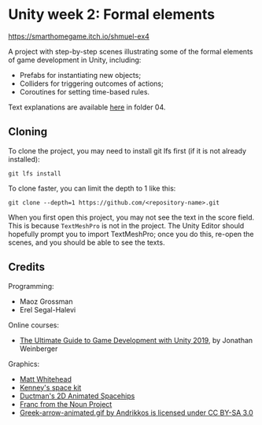 # Unity week 2: Formal elements


https://smarthomegame.itch.io/shmuel-ex4

A project with step-by-step scenes illustrating some of the formal elements of game development in Unity, including: 

* Prefabs for instantiating new objects;
* Colliders for triggering outcomes of actions;
* Coroutines for setting time-based rules.

Text explanations are available 
[here](https://github.com/gamedev-at-ariel/gamedev-5782) in folder 04.

## Cloning
To clone the project, you may need to install git lfs first (if it is not already installed):

    git lfs install 

To clone faster, you can limit the depth to 1 like this:

    git clone --depth=1 https://github.com/<repository-name>.git

When you first open this project, you may not see the text in the score field.
This is because `TextMeshPro` is not in the project.
The Unity Editor should hopefully prompt you to import TextMeshPro;
once you do this, re-open the scenes, and you should be able to see the texts.



## Credits

Programming:
* Maoz Grossman
* Erel Segal-Halevi

Online courses:
* [The Ultimate Guide to Game Development with Unity 2019](https://www.udemy.com/the-ultimate-guide-to-game-development-with-unity/), by Jonathan Weinberger

Graphics:
* [Matt Whitehead](https://ccsearch.creativecommons.org/photos/7fd4a37b-8d1a-4d4c-80a2-4ca4a3839941)
* [Kenney's space kit](https://kenney.nl/assets/space-kit)
* [Ductman's 2D Animated Spacehips](https://assetstore.unity.com/packages/2d/characters/2d-animated-spaceships-96852)
* [Franc from the Noun Project](https://commons.wikimedia.org/w/index.php?curid=64661575)
* [Greek-arrow-animated.gif by Andrikkos is licensed under CC BY-SA 3.0](https://search.creativecommons.org/photos/2db102af-80d0-4ec8-9171-1ac77d2565ce)
